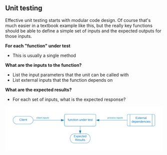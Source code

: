 ## Unit testing 

Effective unit testing starts with modular code design.  Of course that's much easier in a textbook example like this, but the really key functions should be able to define a simple set of inputs and the expected outputs for those inputs.  

<p/><strong>For each "function" under test</strong>

* This is usually a single method


<p/><strong>What are the inputs to the function?</strong>

* List the input parameters that the unit can be called with
* List external inputs that the function depends on


<p/><strong>What are the expected results?</strong>

* For each set of inputs, what is the expected response?


![](../../../.gitbook/assets/sendgrid-personal-page-6-1-.png)